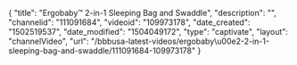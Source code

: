 {
    "title": "Ergobaby&trade; 2-in-1 Sleeping Bag and Swaddle",
    "description": "",
    "channelid": "111091684",
    "videoid": "109973178",
    "date_created": "1502519537",
    "date_modified": "1504049172",
    "type": "captivate",
    "layout": "channelVideo",
    "url": "\/bbbusa-latest-videos\/ergobaby\u00e2-2-in-1-sleeping-bag-and-swaddle\/111091684-109973178"
}